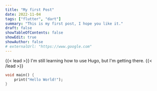 ```yaml
---
title: "My first Post"
date: 2022-11-04
tags: ["flutter", "dart"]
summary: "This is my first post, I hope you like it."
draft: false
showTableOfContents: false
showEdit: true
showAuthor: false
# externalUrl: "https://www.google.com"
---
```


{{< lead >}}
I'm still learning how to use Hugo, but I'm getting there.
{{< /lead >}}

```dart
void main() {
    print("Hello World!");
}
```